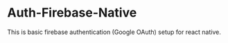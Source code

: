 # Auth-Firebase-Native

This is basic firebase authentication (Google OAuth) setup for react native.
